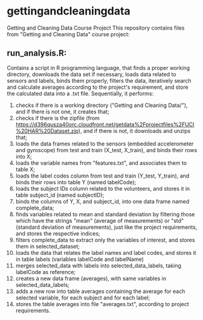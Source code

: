 # gettingandcleaningdata
Getting and Cleaning Data Course Project
This repository contains files from "Getting and Cleaning Data" course project:
## run_analysis.R:
Contains a script in R programming language, that finds a proper working directory, downloads the data set if necessary, loads data related to sensors and labels, binds them properly, filters the data, iteratively search and calculate averages according to the project's requirement, and store the calculated data into a .txt file. Sequentially, it performs:
1. checks if there is a working directory ("Getting and Cleaning Data/"), and if there is not one, it creates that;
2. checks if there is the zipfile (from https://d396qusza40orc.cloudfront.net/getdata%2Fprojectfiles%2FUCI%20HAR%20Dataset.zip), and if there is not, it downloads and unzips that;
3. loads the data frames related to the sensors (embedded accelerometer and gyroscope) from test and train (X_test, X_train), and binds their rows into X;
4. loads the variable names from "features.txt", and associates them to table X;
5. loads the label codes column from test and train (Y_test, Y_train), and binds their rows into table Y (named labelCode);
6. loads the subject IDs column related to the volunteers, and stores it in table subject_id (named subjectID);
7. binds the columns of Y, X, and subject_id, into one data frame named complete_data;
8. finds variables related to mean and standard deviation by filtering those which have the strings "mean" (average of measurements) or "std" (standard deviation of measurements), just like the project requirements, and stores the respective indices;
9. filters complete_data to extract only the variables of interest, and stores them in selected_dataset;
10. loads the data that relates the label names and label codes, and stores it in table labels (variables labelCode and labelName)
11. merges selected_data with labels into selected_data_labels, taking labelCode as reference;
12. creates a new data frame (averages), with same variables in selected_data_labels;
13. adds a new row into table averages containing the average for each selected variable, for each subject and for each label;
14. stores the table averages into file "averages.txt", according to project requirements.

